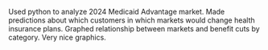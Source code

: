 Used python to analyze 2024 Medicaid Advantage market. Made predictions about which customers in which markets would change health insurance plans. 
Graphed relationship between markets and benefit cuts by category. Very nice graphics.
